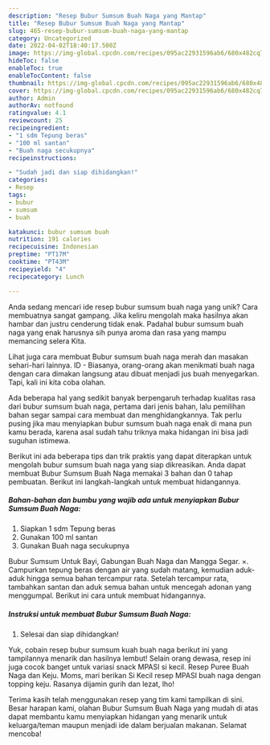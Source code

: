 ```yaml
---
description: "Resep Bubur Sumsum Buah Naga yang Mantap"
title: "Resep Bubur Sumsum Buah Naga yang Mantap"
slug: 465-resep-bubur-sumsum-buah-naga-yang-mantap
category: Uncategorized
date: 2022-04-02T18:40:17.500Z
image: https://img-global.cpcdn.com/recipes/095ac22931596ab6/680x482cq70/bubur-sumsum-buah-naga-foto-resep-utama.jpg
hideToc: false
enableToc: true
enableTocContent: false
thumbnail: https://img-global.cpcdn.com/recipes/095ac22931596ab6/680x482cq70/bubur-sumsum-buah-naga-foto-resep-utama.jpg
cover: https://img-global.cpcdn.com/recipes/095ac22931596ab6/680x482cq70/bubur-sumsum-buah-naga-foto-resep-utama.jpg
author: Admin
authorAv: notfound
ratingvalue: 4.1
reviewcount: 25
recipeingredient:
- "1 sdm Tepung beras"
- "100 ml santan"
- "Buah naga secukupnya"
recipeinstructions:

- "Sudah jadi dan siap dihidangkan!"
categories:
- Resep
tags:
- bubur
- sumsum
- buah

katakunci: bubur sumsum buah 
nutrition: 191 calories
recipecuisine: Indonesian
preptime: "PT17M"
cooktime: "PT43M"
recipeyield: "4"
recipecategory: Lunch

---
```





Anda sedang mencari ide resep bubur sumsum buah naga yang unik? Cara membuatnya sangat gampang. Jika keliru mengolah maka hasilnya akan hambar dan justru cenderung tidak enak. Padahal bubur sumsum buah naga yang enak harusnya sih punya aroma dan rasa yang mampu memancing selera Kita.





Lihat juga cara membuat Bubur sumsum buah naga merah dan masakan sehari-hari lainnya. ID - Biasanya, orang-orang akan menikmati buah naga dengan cara dimakan langsung atau dibuat menjadi jus buah menyegarkan. Tapi, kali ini kita coba olahan.

Ada beberapa hal yang sedikit banyak berpengaruh terhadap kualitas rasa dari bubur sumsum buah naga, pertama dari jenis bahan, lalu pemilihan bahan segar sampai cara membuat dan menghidangkannya. Tak perlu pusing jika mau menyiapkan bubur sumsum buah naga enak di mana pun kamu berada, karena asal sudah tahu triknya maka hidangan ini bisa jadi suguhan istimewa.






Berikut ini ada beberapa tips dan trik praktis yang dapat diterapkan untuk mengolah bubur sumsum buah naga yang siap dikreasikan. Anda dapat membuat Bubur Sumsum Buah Naga memakai 3 bahan dan 0 tahap pembuatan. Berikut ini langkah-langkah untuk membuat hidangannya.

<!--inarticleads1-->

##### Bahan-bahan dan bumbu yang wajib ada untuk menyiapkan Bubur Sumsum Buah Naga:

1. Siapkan 1 sdm Tepung beras
1. Gunakan 100 ml santan
1. Gunakan Buah naga secukupnya


Bubur Sumsum Untuk Bayi, Gabungan Buah Naga dan Mangga Segar. ×. Campurkan tepung beras dengan air yang sudah matang, kemudian aduk-aduk hingga semua bahan tercampur rata. Setelah tercampur rata, tambahkan santan dan aduk semua bahan untuk mencegah adonan yang menggumpal. Berikut ini cara untuk membuat hidangannya. 

<!--inarticleads2-->

##### Instruksi untuk membuat Bubur Sumsum Buah Naga:


1. Selesai dan siap dihidangkan!

Yuk, cobain resep bubur sumsum kuah buah naga berikut ini yang tampilannya menarik dan hasilnya lembut! Selain orang dewasa, resep ini juga cocok banget untuk variasi snack MPASI si kecil. Resep Puree Buah Naga dan Keju. Moms, mari berikan Si Kecil resep MPASI buah naga dengan topping keju. Rasanya dijamin gurih dan lezat, lho! 

Terima kasih telah menggunakan resep yang tim kami tampilkan di sini. Besar harapan kami, olahan Bubur Sumsum Buah Naga yang mudah di atas dapat membantu kamu menyiapkan hidangan yang menarik untuk keluarga/teman maupun menjadi ide dalam berjualan makanan. Selamat mencoba!
